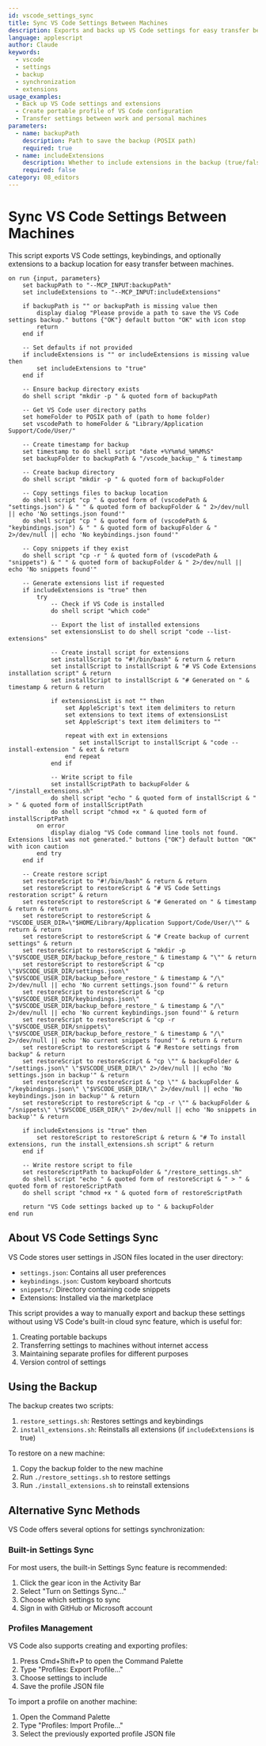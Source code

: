 ```yaml
---
id: vscode_settings_sync
title: Sync VS Code Settings Between Machines
description: Exports and backs up VS Code settings for easy transfer between machines
language: applescript
author: Claude
keywords:
  - vscode
  - settings
  - backup
  - synchronization
  - extensions
usage_examples:
  - Back up VS Code settings and extensions
  - Create portable profile of VS Code configuration
  - Transfer settings between work and personal machines
parameters:
  - name: backupPath
    description: Path to save the backup (POSIX path)
    required: true
  - name: includeExtensions
    description: Whether to include extensions in the backup (true/false)
    required: false
category: 08_editors
---
```


# Sync VS Code Settings Between Machines

This script exports VS Code settings, keybindings, and optionally extensions to a backup location for easy transfer between machines.

```applescript
on run {input, parameters}
    set backupPath to "--MCP_INPUT:backupPath"
    set includeExtensions to "--MCP_INPUT:includeExtensions"
    
    if backupPath is "" or backupPath is missing value then
        display dialog "Please provide a path to save the VS Code settings backup." buttons {"OK"} default button "OK" with icon stop
        return
    end if
    
    -- Set defaults if not provided
    if includeExtensions is "" or includeExtensions is missing value then
        set includeExtensions to "true"
    end if
    
    -- Ensure backup directory exists
    do shell script "mkdir -p " & quoted form of backupPath
    
    -- Get VS Code user directory paths
    set homeFolder to POSIX path of (path to home folder)
    set vscodePath to homeFolder & "Library/Application Support/Code/User/"
    
    -- Create timestamp for backup
    set timestamp to do shell script "date +%Y%m%d_%H%M%S"
    set backupFolder to backupPath & "/vscode_backup_" & timestamp
    
    -- Create backup directory
    do shell script "mkdir -p " & quoted form of backupFolder
    
    -- Copy settings files to backup location
    do shell script "cp " & quoted form of (vscodePath & "settings.json") & " " & quoted form of backupFolder & " 2>/dev/null || echo 'No settings.json found'"
    do shell script "cp " & quoted form of (vscodePath & "keybindings.json") & " " & quoted form of backupFolder & " 2>/dev/null || echo 'No keybindings.json found'"
    
    -- Copy snippets if they exist
    do shell script "cp -r " & quoted form of (vscodePath & "snippets") & " " & quoted form of backupFolder & " 2>/dev/null || echo 'No snippets found'"
    
    -- Generate extensions list if requested
    if includeExtensions is "true" then
        try
            -- Check if VS Code is installed
            do shell script "which code"
            
            -- Export the list of installed extensions
            set extensionsList to do shell script "code --list-extensions"
            
            -- Create install script for extensions
            set installScript to "#!/bin/bash" & return & return
            set installScript to installScript & "# VS Code Extensions installation script" & return
            set installScript to installScript & "# Generated on " & timestamp & return & return
            
            if extensionsList is not "" then
                set AppleScript's text item delimiters to return
                set extensions to text items of extensionsList
                set AppleScript's text item delimiters to ""
                
                repeat with ext in extensions
                    set installScript to installScript & "code --install-extension " & ext & return
                end repeat
            end if
            
            -- Write script to file
            set installScriptPath to backupFolder & "/install_extensions.sh"
            do shell script "echo " & quoted form of installScript & " > " & quoted form of installScriptPath
            do shell script "chmod +x " & quoted form of installScriptPath
        on error
            display dialog "VS Code command line tools not found. Extensions list was not generated." buttons {"OK"} default button "OK" with icon caution
        end try
    end if
    
    -- Create restore script
    set restoreScript to "#!/bin/bash" & return & return
    set restoreScript to restoreScript & "# VS Code Settings restoration script" & return
    set restoreScript to restoreScript & "# Generated on " & timestamp & return & return
    set restoreScript to restoreScript & "VSCODE_USER_DIR=\"$HOME/Library/Application Support/Code/User/\"" & return & return
    set restoreScript to restoreScript & "# Create backup of current settings" & return
    set restoreScript to restoreScript & "mkdir -p \"$VSCODE_USER_DIR/backup_before_restore_" & timestamp & "\"" & return
    set restoreScript to restoreScript & "cp \"$VSCODE_USER_DIR/settings.json\" \"$VSCODE_USER_DIR/backup_before_restore_" & timestamp & "/\" 2>/dev/null || echo 'No current settings.json found'" & return
    set restoreScript to restoreScript & "cp \"$VSCODE_USER_DIR/keybindings.json\" \"$VSCODE_USER_DIR/backup_before_restore_" & timestamp & "/\" 2>/dev/null || echo 'No current keybindings.json found'" & return
    set restoreScript to restoreScript & "cp -r \"$VSCODE_USER_DIR/snippets\" \"$VSCODE_USER_DIR/backup_before_restore_" & timestamp & "/\" 2>/dev/null || echo 'No current snippets found'" & return & return
    set restoreScript to restoreScript & "# Restore settings from backup" & return
    set restoreScript to restoreScript & "cp \"" & backupFolder & "/settings.json\" \"$VSCODE_USER_DIR/\" 2>/dev/null || echo 'No settings.json in backup'" & return
    set restoreScript to restoreScript & "cp \"" & backupFolder & "/keybindings.json\" \"$VSCODE_USER_DIR/\" 2>/dev/null || echo 'No keybindings.json in backup'" & return
    set restoreScript to restoreScript & "cp -r \"" & backupFolder & "/snippets\" \"$VSCODE_USER_DIR/\" 2>/dev/null || echo 'No snippets in backup'" & return
    
    if includeExtensions is "true" then
        set restoreScript to restoreScript & return & "# To install extensions, run the install_extensions.sh script" & return
    end if
    
    -- Write restore script to file
    set restoreScriptPath to backupFolder & "/restore_settings.sh"
    do shell script "echo " & quoted form of restoreScript & " > " & quoted form of restoreScriptPath
    do shell script "chmod +x " & quoted form of restoreScriptPath
    
    return "VS Code settings backed up to " & backupFolder
end run
```

## About VS Code Settings Sync

VS Code stores user settings in JSON files located in the user directory:

- `settings.json`: Contains all user preferences
- `keybindings.json`: Custom keyboard shortcuts
- `snippets/`: Directory containing code snippets
- Extensions: Installed via the marketplace

This script provides a way to manually export and backup these settings without using VS Code's built-in cloud sync feature, which is useful for:

1. Creating portable backups
2. Transferring settings to machines without internet access
3. Maintaining separate profiles for different purposes
4. Version control of settings

## Using the Backup

The backup creates two scripts:

1. `restore_settings.sh`: Restores settings and keybindings
2. `install_extensions.sh`: Reinstalls all extensions (if `includeExtensions` is true)

To restore on a new machine:

1. Copy the backup folder to the new machine
2. Run `./restore_settings.sh` to restore settings
3. Run `./install_extensions.sh` to reinstall extensions

## Alternative Sync Methods

VS Code offers several options for settings synchronization:

### Built-in Settings Sync

For most users, the built-in Settings Sync feature is recommended:

1. Click the gear icon in the Activity Bar
2. Select "Turn on Settings Sync..."
3. Choose which settings to sync
4. Sign in with GitHub or Microsoft account

### Profiles Management

VS Code also supports creating and exporting profiles:

1. Press Cmd+Shift+P to open the Command Palette
2. Type "Profiles: Export Profile..."
3. Choose settings to include
4. Save the profile JSON file

To import a profile on another machine:
1. Open the Command Palette
2. Type "Profiles: Import Profile..."
3. Select the previously exported profile JSON file
